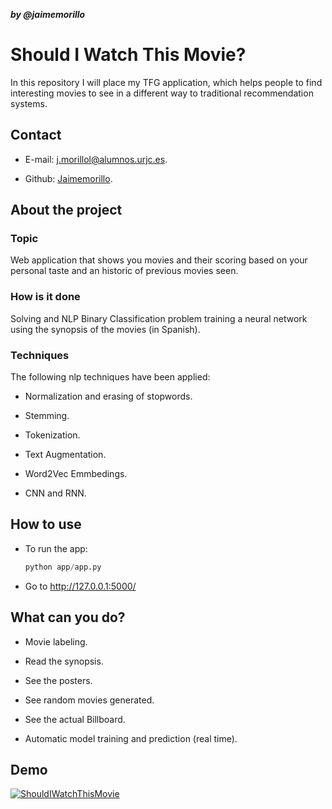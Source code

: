 ***by @jaimemorillo***

# Should I Watch This Movie?



In this repository I will place my TFG application, which helps people to find interesting movies to see in a different way to traditional recommendation systems.

## Contact

- E-mail: j.morillol@alumnos.urjc.es.

- Github: [Jaimemorillo](https://github.com/Jaimemorillo).

  

## About the project

### Topic

Web application that shows you movies and their scoring based on your personal taste and an historic of previous movies seen.

### How is it done

Solving and NLP Binary Classification problem training a neural network using the synopsis of the movies (in Spanish).

### Techniques

The following nlp techniques have been applied:

- Normalization and erasing of stopwords.

- Stemming.

- Tokenization.

- Text Augmentation.

- Word2Vec Emmbedings.

- CNN and RNN.

  

## How to use

- To run the app:

  ```python
  python app/app.py
  ```

- Go to http://127.0.0.1:5000/


## What can you do?

- Movie labeling.

- Read the synopsis.

- See the posters.

- See random movies generated.

- See the actual Billboard.

- Automatic model training and prediction (real time).

  

## Demo

[![ShouldIWatchThisMovie](https://img.youtube.com/vi/1pWX_tmT7zg/0.jpg)](https://www.youtube.com/watch?v=1pWX_tmT7zg&feature=youtu.be)




